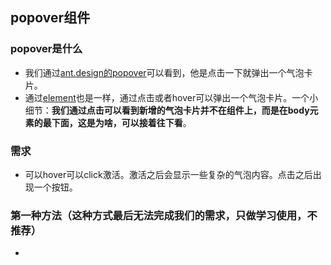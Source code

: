 ## popover组件
### popover是什么
* 我们通过[ant.design的popover](https://ant.design/components/popover-cn/)可以看到，他是点击一下就弹出一个气泡卡片。
* 通过[element](https://element.eleme.cn/#/zh-CN/component/popover)也是一样，通过点击或者hover可以弹出一个气泡卡片。一个小细节：**我们通过点击可以看到新增的气泡卡片并不在组件上，而是在body元素的最下面，这是为啥，可以接着往下看**。
### 需求
* 可以hover可以click激活。激活之后会显示一些复杂的气泡内容。点击之后出现一个按钮。
### 第一种方法（这种方式最后无法完成我们的需求，只做学习使用，不推荐）
* 